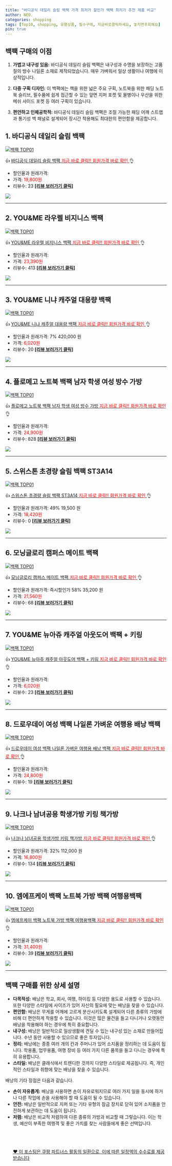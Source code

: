 ```yaml
---
title: "바디공식 데일리 슬림 백팩 가격 최저가 할인가 백팩 최저가 추천 제품 비교"
author: NEO.
categories: shopping
tags: [Top10, shopping, 유행상품, 필수구매, 지금바로클릭하세요, 놓치면후회해요]
pin: true
---
```

## 백팩 구매의 이점
1. **가볍고 내구성 있음:** 바디공식 데일리 슬림 백팩은 내구성과 수명을 보장하는 고품질의 방수 나일론 소재로 제작되었습니다. 매우 가벼워서 일상 생활이나 여행에 이상적입니다.

2. **다중 구획 디자인:** 이 백팩에는 책을 위한 넓은 주요 구획, 노트북을 위한 패딩 노트북 슬리브, 필수품에 쉽게 접근할 수 있는 앞면 지퍼 포켓 및 물병이나 우산을 위한 메쉬 사이드 포켓 등 여러 구획이 있습니다.

3. **편안하고 인체공학적:** 바디공식 데일리 슬림 백팩은 조절 가능한 패딩 어깨 스트랩과 통기성 백 패널로 설계되어 장시간 착용해도 최대한의 편안함을 제공합니다.

   

## 1. 바디공식 데일리 슬림 백팩

[![백팩 TOP01](https://thumbnail6.coupangcdn.com/thumbnails/remote/490x490ex/image/retail/images/1506003214953195-6b6d848f-d8b3-4231-b761-4927a05f0fba.jpg)](https://link.coupang.com/re/AFFSDP?lptag=AF3617701&subid=GithubCoopas&pageKey=5237889716&traceid=V0-153&itemId=7391665383&vendorItemId=74682779929)


👍 [바디공식 데일리 슬림 백팩 <font color=red> 지금 바로 클릭!! 회원가격 바로 확인 </font> ](https://link.coupang.com/re/AFFSDP?lptag=AF3617701&subid=GithubCoopas&pageKey=5237889716&traceid=V0-153&itemId=7391665383&vendorItemId=74682779929) 👌 


- 할인율과 원래가격: 
- 가격: <span style='color:red'>19,800원</span>
- 리뷰수: 23  [**[리뷰 보러가기 클릭]**](https://link.coupang.com/re/AFFSDP?lptag=AF3617701&subid=GithubCoopas&pageKey=5237889716&traceid=V0-153&itemId=7391665383&vendorItemId=74682779929)

[![](/discount_price.png)](https://link.coupang.com/re/AFFSDP?lptag=AF3617701&subid=GithubCoopas&pageKey=5237889716&traceid=V0-153&itemId=7391665383&vendorItemId=74682779929)

---


   

## 2. YOU&ME 라우렐 비지니스 백팩

[![백팩 TOP01](https://thumbnail9.coupangcdn.com/thumbnails/remote/490x490ex/image/rs_quotation_api/yxlayid2/efbbcd60c1ba48f689915e1ee2735151.jpg)](https://link.coupang.com/re/AFFSDP?lptag=AF3617701&subid=GithubCoopas&pageKey=5920108531&traceid=V0-153&itemId=10490684701&vendorItemId=77772388260)


👍 [YOU&ME 라우렐 비지니스 백팩 <font color=red> 지금 바로 클릭!! 회원가격 바로 확인 </font> ](https://link.coupang.com/re/AFFSDP?lptag=AF3617701&subid=GithubCoopas&pageKey=5920108531&traceid=V0-153&itemId=10490684701&vendorItemId=77772388260) 👌 


- 할인율과 원래가격: 
- 가격: <span style='color:red'>23,390원</span>
- 리뷰수: 413  [**[리뷰 보러가기 클릭]**](https://link.coupang.com/re/AFFSDP?lptag=AF3617701&subid=GithubCoopas&pageKey=5920108531&traceid=V0-153&itemId=10490684701&vendorItemId=77772388260)

[![](/discount_price.png)](https://link.coupang.com/re/AFFSDP?lptag=AF3617701&subid=GithubCoopas&pageKey=5920108531&traceid=V0-153&itemId=10490684701&vendorItemId=77772388260)

---


   

## 3. YOU&ME 니냐 캐주얼 대용량 백팩

[![백팩 TOP01](https://thumbnail6.coupangcdn.com/thumbnails/remote/490x490ex/image/rs_quotation_api/ctnz3vnt/e680d5a1311c4b2ba0164668286716d0.jpg)](https://link.coupang.com/re/AFFSDP?lptag=AF3617701&subid=GithubCoopas&pageKey=5972625427&traceid=V0-153&itemId=10732078418&vendorItemId=78012683987)


👍 [YOU&ME 니냐 캐주얼 대용량 백팩 <font color=red> 지금 바로 클릭!! 회원가격 바로 확인 </font> ](https://link.coupang.com/re/AFFSDP?lptag=AF3617701&subid=GithubCoopas&pageKey=5972625427&traceid=V0-153&itemId=10732078418&vendorItemId=78012683987) 👌 


- 할인율과 원래가격: 7%  420,000   원
- 가격: <span style='color:red'>6,020원</span>
- 리뷰수: 20  [**[리뷰 보러가기 클릭]**](https://link.coupang.com/re/AFFSDP?lptag=AF3617701&subid=GithubCoopas&pageKey=5972625427&traceid=V0-153&itemId=10732078418&vendorItemId=78012683987)

[![](/discount_price.png)](https://link.coupang.com/re/AFFSDP?lptag=AF3617701&subid=GithubCoopas&pageKey=5972625427&traceid=V0-153&itemId=10732078418&vendorItemId=78012683987)

---


   

## 4. 플로메고 노트북 백팩 남자 학생 여성 방수 가방

[![백팩 TOP01](https://thumbnail6.coupangcdn.com/thumbnails/remote/490x490ex/image/vendor_inventory/90f1/7c986eccf3e178653980f079b28be01998116db63cefb9549cfea994f556.jpg)](https://link.coupang.com/re/AFFSDP?lptag=AF3617701&subid=GithubCoopas&pageKey=7768534115&traceid=V0-153&itemId=20966697254&vendorItemId=88032016264)


👍 [플로메고 노트북 백팩 남자 학생 여성 방수 가방 <font color=red> 지금 바로 클릭!! 회원가격 바로 확인 </font> ](https://link.coupang.com/re/AFFSDP?lptag=AF3617701&subid=GithubCoopas&pageKey=7768534115&traceid=V0-153&itemId=20966697254&vendorItemId=88032016264) 👌 


- 할인율과 원래가격: 
- 가격: <span style='color:red'>24,900원</span>
- 리뷰수: 828  [**[리뷰 보러가기 클릭]**](https://link.coupang.com/re/AFFSDP?lptag=AF3617701&subid=GithubCoopas&pageKey=7768534115&traceid=V0-153&itemId=20966697254&vendorItemId=88032016264)

[![](/discount_price.png)](https://link.coupang.com/re/AFFSDP?lptag=AF3617701&subid=GithubCoopas&pageKey=7768534115&traceid=V0-153&itemId=20966697254&vendorItemId=88032016264)

---


   

## 5. 스위스톤 초경량 슬림 백팩 ST3A14

[![백팩 TOP01](https://thumbnail6.coupangcdn.com/thumbnails/remote/490x490ex/image/vendor_inventory/2355/b2d2cb92ad48f766cc3a6098e37fca87cf54acdf88f1005c8fc694a21b2e.jpg)](https://link.coupang.com/re/AFFSDP?lptag=AF3617701&subid=GithubCoopas&pageKey=7219993128&traceid=V0-153&itemId=18293544473&vendorItemId=85439172623)


👍 [스위스톤 초경량 슬림 백팩 ST3A14 <font color=red> 지금 바로 클릭!! 회원가격 바로 확인 </font> ](https://link.coupang.com/re/AFFSDP?lptag=AF3617701&subid=GithubCoopas&pageKey=7219993128&traceid=V0-153&itemId=18293544473&vendorItemId=85439172623) 👌 


- 할인율과 원래가격: 49%  19,500   원
- 가격: <span style='color:red'>18,420원</span>
- 리뷰수: 0  [**[리뷰 보러가기 클릭]**](https://link.coupang.com/re/AFFSDP?lptag=AF3617701&subid=GithubCoopas&pageKey=7219993128&traceid=V0-153&itemId=18293544473&vendorItemId=85439172623)

[![](/discount_price.png)](https://link.coupang.com/re/AFFSDP?lptag=AF3617701&subid=GithubCoopas&pageKey=7219993128&traceid=V0-153&itemId=18293544473&vendorItemId=85439172623)

---


   

## 6. 모닝글로리 캠퍼스 메이트 백팩

[![백팩 TOP01](https://thumbnail10.coupangcdn.com/thumbnails/remote/490x490ex/image/retail/images/380901683553040-74d0adf8-1fd7-4d5b-9286-f5792427fb65.jpg)](https://link.coupang.com/re/AFFSDP?lptag=AF3617701&subid=GithubCoopas&pageKey=6080941461&traceid=V0-153&itemId=11272272255&vendorItemId=78549164899)


👍 [모닝글로리 캠퍼스 메이트 백팩 <font color=red> 지금 바로 클릭!! 회원가격 바로 확인 </font> ](https://link.coupang.com/re/AFFSDP?lptag=AF3617701&subid=GithubCoopas&pageKey=6080941461&traceid=V0-153&itemId=11272272255&vendorItemId=78549164899) 👌 


- 할인율과 원래가격: 즉시할인가 58%  35,200   원
- 가격: <span style='color:red'>21,560원</span>
- 리뷰수: 68  [**[리뷰 보러가기 클릭]**](https://link.coupang.com/re/AFFSDP?lptag=AF3617701&subid=GithubCoopas&pageKey=6080941461&traceid=V0-153&itemId=11272272255&vendorItemId=78549164899)

[![](/discount_price.png)](https://link.coupang.com/re/AFFSDP?lptag=AF3617701&subid=GithubCoopas&pageKey=6080941461&traceid=V0-153&itemId=11272272255&vendorItemId=78549164899)

---


   

## 7. YOU&ME 뉴아쥬 캐주얼 아웃도어 백팩 + 키링

[![백팩 TOP01](https://thumbnail6.coupangcdn.com/thumbnails/remote/490x490ex/image/rs_quotation_api/x05jhuur/b836cf9d04de4ceb876c971829035f25.png)](https://link.coupang.com/re/AFFSDP?lptag=AF3617701&subid=GithubCoopas&pageKey=6082113621&traceid=V0-153&itemId=11280495141&vendorItemId=78557333045)


👍 [YOU&ME 뉴아쥬 캐주얼 아웃도어 백팩 + 키링 <font color=red> 지금 바로 클릭!! 회원가격 바로 확인 </font> ](https://link.coupang.com/re/AFFSDP?lptag=AF3617701&subid=GithubCoopas&pageKey=6082113621&traceid=V0-153&itemId=11280495141&vendorItemId=78557333045) 👌 


- 할인율과 원래가격: 
- 가격: <span style='color:red'>6,020원</span>
- 리뷰수: 23  [**[리뷰 보러가기 클릭]**](https://link.coupang.com/re/AFFSDP?lptag=AF3617701&subid=GithubCoopas&pageKey=6082113621&traceid=V0-153&itemId=11280495141&vendorItemId=78557333045)

[![](/discount_price.png)](https://link.coupang.com/re/AFFSDP?lptag=AF3617701&subid=GithubCoopas&pageKey=6082113621&traceid=V0-153&itemId=11280495141&vendorItemId=78557333045)

---


   

## 8. 드로우데이 여성 백팩 나일론 가벼운 여행용 배낭 백팩

[![백팩 TOP01](https://thumbnail9.coupangcdn.com/thumbnails/remote/490x490ex/image/vendor_inventory/a31e/5c47a4583c5f690671548336e82f3f0ac01fcb8dfaea4e973ca13274fd0c.png)](https://link.coupang.com/re/AFFSDP?lptag=AF3617701&subid=GithubCoopas&pageKey=7710382449&traceid=V0-153&itemId=20667102833&vendorItemId=87489127229)


👍 [드로우데이 여성 백팩 나일론 가벼운 여행용 배낭 백팩 <font color=red> 지금 바로 클릭!! 회원가격 바로 확인 </font> ](https://link.coupang.com/re/AFFSDP?lptag=AF3617701&subid=GithubCoopas&pageKey=7710382449&traceid=V0-153&itemId=20667102833&vendorItemId=87489127229) 👌 


- 할인율과 원래가격: 
- 가격: <span style='color:red'>24,800원</span>
- 리뷰수: 19  [**[리뷰 보러가기 클릭]**](https://link.coupang.com/re/AFFSDP?lptag=AF3617701&subid=GithubCoopas&pageKey=7710382449&traceid=V0-153&itemId=20667102833&vendorItemId=87489127229)

[![](/discount_price.png)](https://link.coupang.com/re/AFFSDP?lptag=AF3617701&subid=GithubCoopas&pageKey=7710382449&traceid=V0-153&itemId=20667102833&vendorItemId=87489127229)

---


   

## 9. 나크나 남녀공용 학생가방 키링 책가방

[![백팩 TOP01](https://thumbnail9.coupangcdn.com/thumbnails/remote/490x490ex/image/vendor_inventory/9380/2be804d42866b819d26dcf7278bfc46c5e0b8718e7fba25eb38175136af3.png)](https://link.coupang.com/re/AFFSDP?lptag=AF3617701&subid=GithubCoopas&pageKey=7749230805&traceid=V0-153&itemId=20868791305&vendorItemId=87936116342)


👍 [나크나 남녀공용 학생가방 키링 책가방 <font color=red> 지금 바로 클릭!! 회원가격 바로 확인 </font> ](https://link.coupang.com/re/AFFSDP?lptag=AF3617701&subid=GithubCoopas&pageKey=7749230805&traceid=V0-153&itemId=20868791305&vendorItemId=87936116342) 👌 


- 할인율과 원래가격: 32%  112,000   원
- 가격: <span style='color:red'>16,800원</span>
- 리뷰수: 134  [**[리뷰 보러가기 클릭]**](https://link.coupang.com/re/AFFSDP?lptag=AF3617701&subid=GithubCoopas&pageKey=7749230805&traceid=V0-153&itemId=20868791305&vendorItemId=87936116342)

[![](/discount_price.png)](https://link.coupang.com/re/AFFSDP?lptag=AF3617701&subid=GithubCoopas&pageKey=7749230805&traceid=V0-153&itemId=20868791305&vendorItemId=87936116342)

---


   

## 10. 엠에프케이 백팩 노트북 가방 백팩 여행용백팩

[![백팩 TOP01](https://thumbnail7.coupangcdn.com/thumbnails/remote/490x490ex/image/vendor_inventory/3ba7/ad69b14e521e53e9f25b6f6d0fa1be3d769b8d2f6404782530c2e708e518.jpg)](https://link.coupang.com/re/AFFSDP?lptag=AF3617701&subid=GithubCoopas&pageKey=7321008141&traceid=V0-153&itemId=18776725211&vendorItemId=86056210869)


👍 [엠에프케이 백팩 노트북 가방 백팩 여행용백팩 <font color=red> 지금 바로 클릭!! 회원가격 바로 확인 </font> ](https://link.coupang.com/re/AFFSDP?lptag=AF3617701&subid=GithubCoopas&pageKey=7321008141&traceid=V0-153&itemId=18776725211&vendorItemId=86056210869) 👌 


- 할인율과 원래가격: 
- 가격: <span style='color:red'>31,400원</span>
- 리뷰수: 39  [**[리뷰 보러가기 클릭]**](https://link.coupang.com/re/AFFSDP?lptag=AF3617701&subid=GithubCoopas&pageKey=7321008141&traceid=V0-153&itemId=18776725211&vendorItemId=86056210869)

[![](/discount_price.png)](https://link.coupang.com/re/AFFSDP?lptag=AF3617701&subid=GithubCoopas&pageKey=7321008141&traceid=V0-153&itemId=18776725211&vendorItemId=86056210869)

---
## 백팩 구매를 위한 상세 설명
* **다목적성:** 배낭은 학교, 회사, 여행, 하이킹 등 다양한 용도로 사용할 수 있습니다. 또한 다양한 스타일에 사이즈가 있어 자신의 필요에 맞는 배낭을 찾을 수 있습니다.
* **편안함:** 배낭은 무게를 어깨에 고르게 분산시키도록 설계되어 다른 종류의 가방에 비해 더 편안하게 착용할 수 있습니다. 이것은 많은 물건을 들고 다니거나 오랫동안 배낭을 착용해야 하는 경우에 특히 중요합니다.
* **내구성:** 배낭은 일반적으로 일상생활에 견딜 수 있는 내구성 있는 소재로 만들어집니다. 수년 동안 사용할 수 있으므로 좋은 투자입니다.
* **정리:** 배낭에는 종종 여러 개의 칸과 주머니가 있어 소지품을 정리하는 데 도움이 됩니다. 학용품, 업무용품, 여행 장비 등 여러 가지 다른 품목을 들고 다니는 경우에 특히 유용합니다.
* **스타일:** 배낭은 클래식에서 트렌디한 것까지 다양한 스타일로 제공됩니다. 즉, 개인적인 스타일과 취향에 맞는 배낭을 찾을 수 있습니다.

배낭의 기타 장점은 다음과 같습니다.

* **손이 자유롭게:** 배낭을 사용하면 손이 자유로워지므로 여러 가지 일을 동시에 하거나 다른 작업에 손을 사용해야 할 때 도움이 될 수 있습니다.
* **안전:** 배낭은 일반적으로 지퍼 또는 기타 유형의 잠금 장치로 닫혀 있어 소지품을 안전하게 보관하는 데 도움이 됩니다.
* **저렴:** 배낭은 비교적 저렴하여 다른 종류의 가방과 비교할 때 그렇습니다. 이는 학생, 예산이 부족한 여행객 및 좋은 가치를 찾는 사람들에게 좋은 선택입니다.<br><br><br><br><br> [ ❤  이 포스팅은 쿠팡 파트너스 활동의 일환으로, 이에 따른 일정액의 수수료를 제공받습니다](https://link.coupang.com/a/bcEFyh)